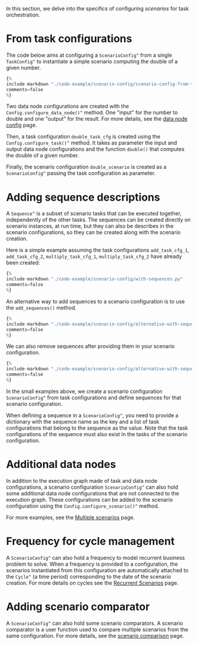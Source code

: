 In this section, we delve into the specifics of configuring *scenarios* for task
orchestration.

# From task configurations

The code below aims at configuring a `ScenarioConfig^` from a single `TaskConfig^`
to instantiate a simple scenario computing the double of a given number.

```python linenums="1"
{%
include-markdown "./code-example/scenario-config/scenario-config-from-task-cfg.py"
comments=false
%}
```

Two data node configurations are created with the `Config.configure_data_node()^` method.
One "input" for the number to double and one "output" for the result. For more details,
see the [data node config](../data-integration/data-node-config.md) page.

Then, a task configuration `double_task_cfg` is created using the `Config.configure_task()^`
method. It takes as parameter the input and output data node configurations and the function
`double()` that computes the double of a given number.

Finally, the scenario configuration `double_scenario` is created as a `ScenarioConfig^`
passing the task configuration as parameter.

# Adding sequence descriptions

A `Sequence^` is a subset of scenario tasks that can be executed together, independently of
the other tasks. The sequences can be created directly on scenario instances, at run time,
but they can also be describes in the scenario configurations, so they can be created along
with the scenario creation.

Here is a simple example assuming the task configurations
`add_task_cfg_1`, `add_task_cfg_2`, `multiply_task_cfg_1`, `multiply_task_cfg_2` have
already been created:

```python linenums="1"
{%
include-markdown "./code-example/scenario-config/with-sequences.py"
comments=false
%}
```

An alternative way to add sequences to a scenario configuration is to use the `add_sequences()`
method.

```python linenums="1"
{%
include-markdown "./code-example/scenario-config/alternative-with-sequences.py"
comments=false
%}
```

We can also remove sequences after providing them in your scenario configuration.

```python linenums="1"
{%
include-markdown "./code-example/scenario-config/alternative-with-sequences.py"
comments=false
%}
```

In the small examples above, we create a scenario configuration `ScenarioConfig^`
from task configurations and define sequences for that scenario configuration.

When defining a sequence in a `ScenarioConfig^`, you need to provide a dictionary
with the sequence name as the key and a list of task configurations that belong to
the sequence as the value. Note that the task configurations of the sequence must
also exist in the tasks of the scenario configuration.

# Additional data nodes

In addition to the execution graph made of task and data node configurations,
a scenario configuration `ScenarioConfig^` can also hold some additional data
node configurations that are not connected to the execution graph. These
configurations can be added to the scenario configuration using the
`Config.configure_scenario()^` method.

For more examples, see the [Multiple scenarios](../what-if-analysis/multiple-scenarios.md) page.

# Frequency for cycle management

A `ScenarioConfig^` can also hold a frequency to model recurrent business problem
to solve. When a frequency is provided to a configuration, the scenarios instantiated
from this configuration are automatically attached to the `Cycle^` (a time period)
corresponding to the date of the scenario creation.
For more details on cycles see the
[Recurrent Scenarios](../what-if-analysis/scenarios-and-cycles.md) page.

# Adding scenario comparator

A `ScenarioConfig^` can also hold some scenario comparators. A scenario comparator is a
user function used to compare multiple scenarios from the same configuration.
For more details, see the
[scenario comparison](../what-if-analysis/scenario-comparison.md)
page.
